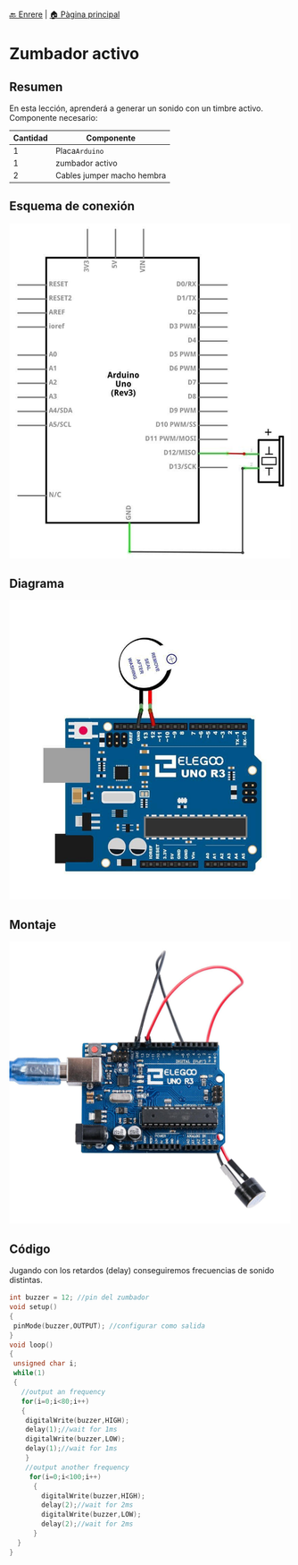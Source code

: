 [🔙 Enrere](../) | [🏠 Pàgina principal](http://danimrprofe.github.io/apuntes/)

# Zumbador activo

## Resumen

En esta lección, aprenderá a generar un sonido con un timbre activo.
Componente necesario:

| Cantidad | Componente                 |
| -------- | -------------------------- |
| 1        | Placa``Arduino``           |
| 1        | zumbador activo            |
| 2        | Cables jumper macho hembra |

## Esquema de conexión

![imagen](media/image72.jpeg)

## Diagrama

![imagen](media/image73.jpeg)

## Montaje

![imagen](media/image74.jpeg)

## Código

Jugando con los retardos (delay) conseguiremos frecuencias de sonido distintas.

```c
int buzzer = 12; //pin del zumbador
void setup()
{
 pinMode(buzzer,OUTPUT); //configurar como salida
}
void loop()
{
 unsigned char i;
 while(1)
 {
   //output an frequency
   for(i=0;i<80;i++)
   {
    digitalWrite(buzzer,HIGH);
    delay(1);//wait for 1ms
    digitalWrite(buzzer,LOW);
    delay(1);//wait for 1ms
    }
    //output another frequency
     for(i=0;i<100;i++)
      {
        digitalWrite(buzzer,HIGH);
        delay(2);//wait for 2ms
        digitalWrite(buzzer,LOW);
        delay(2);//wait for 2ms
      }
  }
}
```
